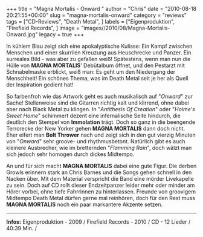 +++
title = "Magna Mortalis - Onward "
author = "Chris"
date = "2010-08-18 20:21:55+00:00"
slug = "magna-mortalis-onward"
category = "reviews"
tags = ["CD-Reviews", "Death Metal", ]
labels = ["Eigenproduktion", "Firefield Records", ]
image = "images//2010/08/Magna-Mortalis-Onward.jpg"
legacy = true
+++

In kühlem Blau zeigt sich eine apokalyptische Kulisse: Ein Kampf zwischen Menschen und einer skurrilen Kreuzung aus Heuschrecke und Panzer. Ein surreales Bild - was aber zu gefallen weiß! Spätestens, wenn man nun die Hülle von **MAGNA MORTALIS**' Debütalbum öffnet, und den Pestarzt mit Schnabelmaske erblickt, weiß man: Es geht um den Niedergang der Menschheit! Ein schönes Thema, was im Death Metal seit je her als Quell der Inspiration gedient hat!

So farbenfroh wie das Artwork geht es auch musikalisch auf "_Onward_" zur Sache! Stellenweise sind die Gitarren richtig kalt und klirrend, ohne dabei aber nach Black Metal zu klingen. In "_Antithesis Of Creation_" oder "_Holme's Sweet Home_" schimmert dezent eine infernalische Seite hindurch, die deutlich den Stempel von **Immolation** trägt. Doch so ganz in die beengende Terrorecke der New Yorker gehen **MAGNA MORTALIS** dann doch nicht. Eher eifert man **Bolt Thrower** nach und zeigt sich in den gut vierzig Minuten von "_Onward_" sehr groove- und rhythmusbetont. Natürlich gibt es auch kleinere Ausbrecher, wie im bretternden "_Flamming Rain_", doch wälzt man sich jedoch sehr homogen durch dickes Midtempo.

An und für sich macht **MAGNA MORTALIS** dabei eine gute Figur. Die derben Growls erinnern stark an Chris Barnes und die Songs gehen schnell in den Nacken über. Mit dem Material verspricht die Band eine mörder Livekapelle zu sein. Doch auf CD rollt dieser Endzeitpanzer leider mehr oder minder am Hörer vorbei, ohne tiefe Fahrrinnen zu hinterlassen. Freunde von groovigem Midtempo Death Metal dürfen gerne mal reinhören, doch für den Rest muss **MAGNA MORTALIS** noch ein paar markantere Akzente setzen.





---
**Infos:**
Eigenproduktion - 2009 / Firefield Records - 2010 / 
CD - 12 Lieder / 40:39 Min. / 
